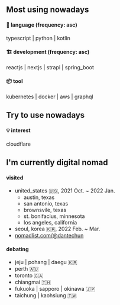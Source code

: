 ## Most using nowadays
#### 💬 language (frequency: asc)
typescript | python | kotlin
#### 🏗 development (frequency: asc)
reactjs | nextjs | strapi | spring_boot
#### 📦 tool
kubernetes | docker | aws | graphql

## Try to use nowadays
#### 💡 interest
cloudflare

## I'm currently digital nomad
#### visited
- united_states 🇺🇸, 2021 Oct. ~ 2022 Jan.
  - austin, texas
  - san antonio, texas
  - brownsvile, texas
  - st. bonifacius, minnesota
  - los angeles, california
- seoul, korea 🇰🇷, 2022 Feb. ~ Mar.
- [nomadlist.com/@dantechun](https://nomadlist.com/@dantechun)

#### debating
- jeju | pohang | daegu 🇰🇷
- perth 🇦🇺
- toronto 🇨🇦
- chiangmai 🇹🇭
- fukuoka | sapporo | okinawa 🇯🇵
- taichung | kaohsiung 🇹🇼
